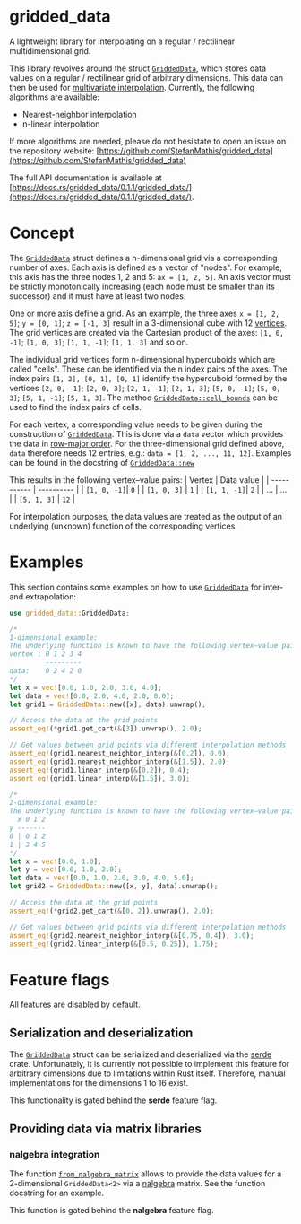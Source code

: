 gridded_data
============

A lightweight library for interpolating on a regular / rectilinear multidimensional grid.

[`GriddedData`]: https://docs.rs/gridded_data/0.1.1/gridded_data/struct.GriddedData.html

This library revolves around the struct [`GriddedData`], which stores data values on a regular /
rectilinear grid of arbitrary dimensions. This data can then be used for [multivariate interpolation](https://en.wikipedia.org/wiki/Multivariate_interpolation).
Currently, the following algorithms are available:
- Nearest-neighbor interpolation
- n-linear interpolation

If more algorithms are needed, please do not hesistate to open an issue on the repository
website: [https://github.com/StefanMathis/gridded_data](https://github.com/StefanMathis/gridded_data)

The full API documentation is available at [https://docs.rs/gridded_data/0.1.1/gridded_data/](https://docs.rs/gridded_data/0.1.1/gridded_data/).

# Concept

The [`GriddedData`] struct defines a n-dimensional grid via a corresponding number of axes. Each axis is defined as a vector of "nodes". For example, this axis
has the three nodes 1, 2 and 5: `ax = [1, 2, 5]`. An axis vector must be strictly monotonically increasing (each node must be smaller than its successor) and it must have at least two nodes.

One or more axis define a grid. As an example, the three axes `x = [1, 2, 5]`; `y = [0, 1]`; `z = [-1, 3]` result in a 3-dimensional cube with 12 [vertices](https://en.wikipedia.org/wiki/Vertex_(geometry)). The grid vertices are created via the Cartesian product of the axes:
`[1, 0, -1]`; `[1, 0, 3]`; `[1, 1, -1]`; `[1, 1, 3]` and so on.

The individual grid vertices form n-dimensional hypercuboids which are called "cells". These can be identified via the n index pairs of the axes.
The index pairs `[1, 2], [0, 1], [0, 1]` identify the hypercuboid formed by the vertices `[2, 0, -1]`; `[2, 0, 3]`; `[2, 1, -1]`; `[2, 1, 3]`; `[5, 0, -1]`; `[5, 0, 3]`; `[5, 1, -1]`; `[5, 1, 3]`. The method [`GriddedData::cell_bounds`](https://docs.rs/gridded_data/0.1.1/gridded_data/struct.GriddedData.html#method.cell_bounds) can be used to find the index pairs of cells.

For each vertex, a corresponding value needs to be given during the construction of [`GriddedData`]. This is done via a `data` vector which provides the data in [row-major order](https://en.wikipedia.org/wiki/Row-_and_column-major_order). For the three-dimensional grid defined above, `data` therefore needs 12 entries, e.g.: `data = [1, 2, ..., 11, 12]`. Examples can be found in the docstring of [`GriddedData::new`](https://docs.rs/gridded_data/0.1.1/gridded_data/struct.GriddedData.html#method.new)

This results in the following vertex–value pairs:
| Vertex      | Data value |
| ----------- | ---------- |
| `[1, 0, -1]`| `0`        |
| `[1, 0, 3]` | `1`        |
| `[1, 1, -1]`| `2`        |
| ...         | ...        |
| `[5, 1, 3]` | `12`       |

For interpolation purposes, the data values are treated as the output of an underlying (unknown) function of the corresponding vertices.

# Examples

This section contains some examples on how to use [`GriddedData`] for inter- and extrapolation:

```rust
use gridded_data::GriddedData;

/*
1-dimensional example:
The underlying function is known to have the following vertex–value pairs:
vertex : 0 1 2 3 4
         ---------
data:    0 2 4 2 0
*/
let x = vec![0.0, 1.0, 2.0, 3.0, 4.0];
let data = vec![0.0, 2.0, 4.0, 2.0, 0.0];
let grid1 = GriddedData::new([x], data).unwrap();

// Access the data at the grid points
assert_eq!(*grid1.get_cart(&[3]).unwrap(), 2.0);

// Get values between grid points via different interpolation methods
assert_eq!(grid1.nearest_neighbor_interp(&[0.2]), 0.0);
assert_eq!(grid1.nearest_neighbor_interp(&[1.5]), 2.0);
assert_eq!(grid1.linear_interp(&[0.2]), 0.4);
assert_eq!(grid1.linear_interp(&[1.5]), 3.0);

/*
2-dimensional example:
The underlying function is known to have the following vertex–value pairs:
  x 0 1 2
y -------
0 | 0 1 2
1 | 3 4 5
*/
let x = vec![0.0, 1.0];
let y = vec![0.0, 1.0, 2.0];
let data = vec![0.0, 1.0, 2.0, 3.0, 4.0, 5.0];
let grid2 = GriddedData::new([x, y], data).unwrap();

// Access the data at the grid points
assert_eq!(*grid2.get_cart(&[0, 2]).unwrap(), 2.0);

// Get values between grid points via different interpolation methods
assert_eq!(grid2.nearest_neighbor_interp(&[0.75, 0.4]), 3.0);
assert_eq!(grid2.linear_interp(&[0.5, 0.25]), 1.75);
```

# Feature flags

All features are disabled by default.

## Serialization and deserialization

The [`GriddedData`] struct can be serialized and deserialized via the [serde](https://crates.io/crates/serde) crate.
Unfortunately, it is currently not possible to implement this feature for arbitrary dimensions
due to limitations within Rust itself. Therefore, manual implementations for the dimensions
1 to 16 exist.

This functionality is gated behind the **serde** feature flag.

## Providing data via matrix libraries

### nalgebra integration

The function [`from_nalgebra_matrix`]() allows to provide the data values
for a 2-dimensional `GriddedData<2>` via a [nalgebra](https://crates.io/crates/nalgebra) matrix.
See the function docstring for an example.

This function is gated behind the **nalgebra** feature flag.